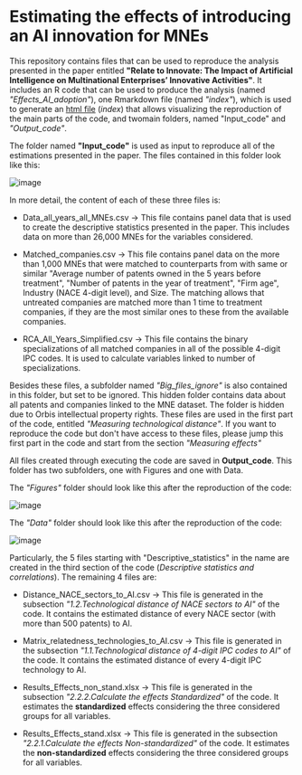 # Estimating the effects of introducing an AI innovation for MNEs

This repository contains files that can be used to reproduce the analysis presented in the paper entitled **"Relate to Innovate: The Impact of Artificial Intelligence on Multinational Enterprises’ Innovative Activities"**. It includes an R code that can be used to produce the analysis (named *"Effects_AI_adoption"*), one Rmarkdown file (named *"index"*), which is used to generate an [html file]([https://matheusleusin.github.io/MNEs_and_Artificial_Intelligence/Effects_AI_adoption_markdown.html](https://neon-unicorn-93383a.netlify.app/)) (*index*) that allows visualizing the reproduction of the main parts of the code, and twomain folders, named "Input_code" and *"Output_code"*.

The folder named **"Input_code"** is used as input to reproduce all of the estimations presented in the paper. The files contained in this folder look like this:

![image](https://github.com/user-attachments/assets/2f2e0fad-b9dc-4b45-ab11-7b680308e5f9)

In more detail, the content of each of these three files is:

  - Data_all_years_all_MNEs.csv → This file contains panel data that is used to create the descriptive statistics presented in the paper. This includes data on more than 26,000 MNEs for the variables considered.
  
  - Matched_companies.csv → This file contains panel data on the more than 1,000 MNEs that were matched to counterparts from with same or similar "Average number of patents owned in the 5 years before treatment", "Number of patents in the year of treatment",   "Firm age", Industry (NACE 4-digit level), and Size. The matching allows that untreated companies are matched more than 1 time to treatment companies, if they are the most similar ones to these from the available companies.
  
  - RCA_All_Years_Simplified.csv → This file contains the binary specializations of all matched companies in all of the possible 4-digit IPC codes. It is used to calculate variables linked to number of specializations.

Besides these files, a subfolder named *"Big_files_ignore"* is also contained in this folder, but set to be ignored. This hidden folder contains data about all patents and companies linked to the MNE dataset. The folder is hidden due to Orbis intellectual property rights. These files are used in the first part of the code, entitled *"Measuring technological distance"*. If you want to reproduce the code but don't have access to these files, please jump this first part in the code and start from the section *"Measuring effects"*

All files created through executing the code are saved in **Output_code**. This folder has two subfolders, one with Figures and one with Data. 

The *"Figures"* folder should look like this after the reproduction of the code:

![image](https://github.com/user-attachments/assets/31561c8e-ab31-4ae4-beff-047670b88623)


The *"Data"* folder should look like this after the reproduction of the code: 

![image](https://github.com/user-attachments/assets/f363b4e5-2d4b-443e-aed9-81b5c3c662d1)

Particularly, the 5 files starting with "Descriptive_statistics" in the name are created in the third section of the code (*Descriptive statistics and correlations*). The remaining 4 files are:

  - Distance_NACE_sectors_to_AI.csv → This file is generated in the subsection *"1.2.Technological distance of NACE sectors to AI"* of the code. It contains the estimated distance of every NACE sector (with more than 500 patents) to AI.
  
  - Matrix_relatedness_technologies_to_AI.csv → This file is generated in the subsection *"1.1.Technological distance of 4-digit IPC codes to AI"* of the code. It contains the estimated distance of every 4-digit IPC technology to AI.
  
  - Results_Effects_non_stand.xlsx → This file is generated in the subsection *"2.2.2.Calculate the effects Standardized"* of the code. It estimates the **standardized** effects considering the three considered groups for all variables.
  
  - Results_Effects_stand.xlsx → This file is generated in the subsection *"2.2.1.Calculate the effects Non-standardized"* of the code. It estimates the **non-standardized** effects considering the three considered groups for all variables.


